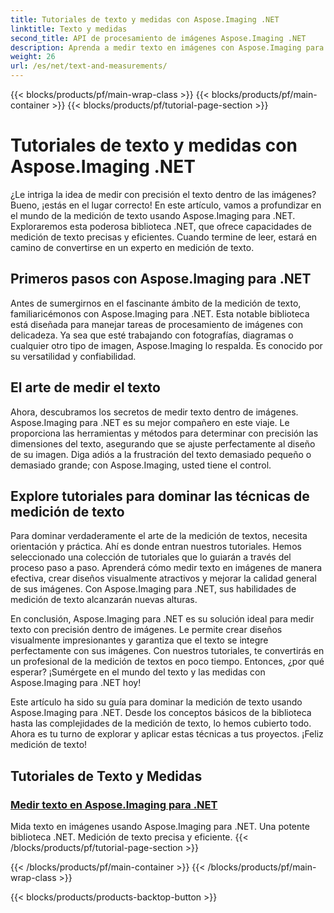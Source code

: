 ```yaml
---
title: Tutoriales de texto y medidas con Aspose.Imaging .NET
linktitle: Texto y medidas
second_title: API de procesamiento de imágenes Aspose.Imaging .NET
description: Aprenda a medir texto en imágenes con Aspose.Imaging para .NET, una herramienta poderosa y precisa. Explore tutoriales para dominar las técnicas de medición de texto.
weight: 26
url: /es/net/text-and-measurements/
---
```


{{< blocks/products/pf/main-wrap-class >}}
{{< blocks/products/pf/main-container >}}
{{< blocks/products/pf/tutorial-page-section >}}

# Tutoriales de texto y medidas con Aspose.Imaging .NET


¿Le intriga la idea de medir con precisión el texto dentro de las imágenes? Bueno, ¡estás en el lugar correcto! En este artículo, vamos a profundizar en el mundo de la medición de texto usando Aspose.Imaging para .NET. Exploraremos esta poderosa biblioteca .NET, que ofrece capacidades de medición de texto precisas y eficientes. Cuando termine de leer, estará en camino de convertirse en un experto en medición de texto.

## Primeros pasos con Aspose.Imaging para .NET

Antes de sumergirnos en el fascinante ámbito de la medición de texto, familiaricémonos con Aspose.Imaging para .NET. Esta notable biblioteca está diseñada para manejar tareas de procesamiento de imágenes con delicadeza. Ya sea que esté trabajando con fotografías, diagramas o cualquier otro tipo de imagen, Aspose.Imaging lo respalda. Es conocido por su versatilidad y confiabilidad.

## El arte de medir el texto

Ahora, descubramos los secretos de medir texto dentro de imágenes. Aspose.Imaging para .NET es su mejor compañero en este viaje. Le proporciona las herramientas y métodos para determinar con precisión las dimensiones del texto, asegurando que se ajuste perfectamente al diseño de su imagen. Diga adiós a la frustración del texto demasiado pequeño o demasiado grande; con Aspose.Imaging, usted tiene el control.

## Explore tutoriales para dominar las técnicas de medición de texto

Para dominar verdaderamente el arte de la medición de textos, necesita orientación y práctica. Ahí es donde entran nuestros tutoriales. Hemos seleccionado una colección de tutoriales que lo guiarán a través del proceso paso a paso. Aprenderá cómo medir texto en imágenes de manera efectiva, crear diseños visualmente atractivos y mejorar la calidad general de sus imágenes. Con Aspose.Imaging para .NET, sus habilidades de medición de texto alcanzarán nuevas alturas.

En conclusión, Aspose.Imaging para .NET es su solución ideal para medir texto con precisión dentro de imágenes. Le permite crear diseños visualmente impresionantes y garantiza que el texto se integre perfectamente con sus imágenes. Con nuestros tutoriales, te convertirás en un profesional de la medición de textos en poco tiempo. Entonces, ¿por qué esperar? ¡Sumérgete en el mundo del texto y las medidas con Aspose.Imaging para .NET hoy!

Este artículo ha sido su guía para dominar la medición de texto usando Aspose.Imaging para .NET. Desde los conceptos básicos de la biblioteca hasta las complejidades de la medición de texto, lo hemos cubierto todo. Ahora es tu turno de explorar y aplicar estas técnicas a tus proyectos. ¡Feliz medición de texto!
## Tutoriales de Texto y Medidas
### [Medir texto en Aspose.Imaging para .NET](./measure-text/)
Mida texto en imágenes usando Aspose.Imaging para .NET. Una potente biblioteca .NET. Medición de texto precisa y eficiente.
{{< /blocks/products/pf/tutorial-page-section >}}

{{< /blocks/products/pf/main-container >}}
{{< /blocks/products/pf/main-wrap-class >}}

{{< blocks/products/products-backtop-button >}}
